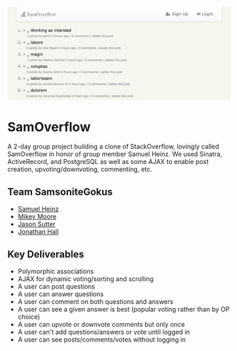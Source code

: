 <img src="./SamOverflow.png" width="500">

# SamOverflow
A 2-day group project building a clone of StackOverflow, lovingly called SamOverflow in honor of group member Samuel Heinz. We used Sinatra, ActiveRecord, and PostgreSQL as well as some AJAX to enable post creation, upvoting/downvoting, commenting, etc. 

## Team SamsoniteGokus
- [Samuel Heinz](https://github.com/samheinz)
- [Mikey Moore](https://github.com/mikeymoore)
- [Jason Sutter](https://github.com/jasonsutter87)
- [Jonathan Hall](https://github.com/jlhall)

## Key Deliverables
  - Polymorphic associations
  - AJAX for dynamic voting/sorting and scrolling
  - A user can post questions
  - A user can answer questions
  - A user can comment on both questions and answers
  - A user can see a given answer is best (popular voting rather than by OP choice)
  - A user can upvote or downvote comments but only once
  - A user can't add questions/answers or vote until logged in
  - A user can see posts/comments/votes without logging in
